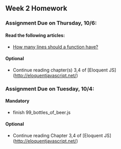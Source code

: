 ## Week 2 Homework

### Assignment Due on Thursday, 10/6:

#### Read the following articles:

* [How many lines should a function have?](http://stackoverflow.com/questions/611304/how-many-lines-of-code-should-a-function-procedure-method-have)

#### Optional
* Continue reading chapter(s) 3,4 of [Eloquent JS] (http://eloquentjavascript.net/)

### Assignment Due on Tuesday, 10/4:

#### Mandatory

* finish 99_bottles_of_beer.js

#### Optional
* Continue reading Chapter 3,4 of [Eloquent JS] (http://eloquentjavascript.net/)
